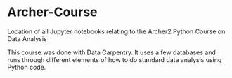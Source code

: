 # Archer-Course
Location of all Jupyter notebooks relating to the Archer2 Python Course on Data Analysis

This course was done with Data Carpentry. It uses a few databases and runs through different elements of how to do standard data analysis using Python code.
